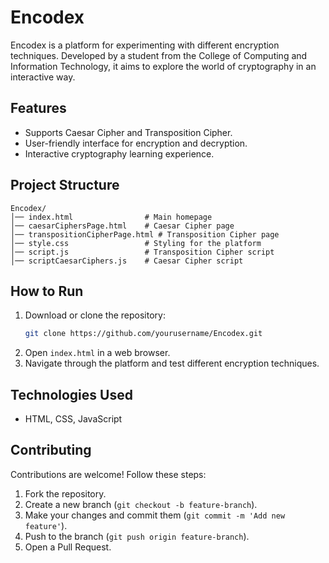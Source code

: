 # Encodex

Encodex is a platform for experimenting with different encryption techniques. Developed by a student from the College of Computing and Information Technology, it aims to explore the world of cryptography in an interactive way.

## Features
- Supports Caesar Cipher and Transposition Cipher.
- User-friendly interface for encryption and decryption.
- Interactive cryptography learning experience.

## Project Structure
```
Encodex/
│── index.html                # Main homepage
│── caesarCiphersPage.html    # Caesar Cipher page
│── transpositionCipherPage.html # Transposition Cipher page
│── style.css                 # Styling for the platform
│── script.js                 # Transposition Cipher script
│── scriptCaesarCiphers.js    # Caesar Cipher script
```

## How to Run
1. Download or clone the repository:
   ```sh
   git clone https://github.com/yourusername/Encodex.git
   ```
2. Open `index.html` in a web browser.
3. Navigate through the platform and test different encryption techniques.

## Technologies Used
- HTML, CSS, JavaScript

## Contributing
Contributions are welcome! Follow these steps:
1. Fork the repository.
2. Create a new branch (`git checkout -b feature-branch`).
3. Make your changes and commit them (`git commit -m 'Add new feature'`).
4. Push to the branch (`git push origin feature-branch`).
5. Open a Pull Request.

